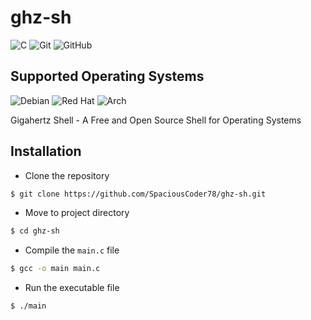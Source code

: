 # ghz-sh

![C](https://img.shields.io/badge/c-%2300599C.svg?style=for-the-badge&logo=c&logoColor=white)
![Git](https://img.shields.io/badge/git-%23F05033.svg?style=for-the-badge&logo=git&logoColor=white)
![GitHub](https://img.shields.io/badge/github-%23121011.svg?style=for-the-badge&logo=github&logoColor=white)

## Supported Operating Systems
![Debian](https://img.shields.io/badge/Debian-D70A53?style=for-the-badge&logo=debian&logoColor=white)
![Red Hat](https://img.shields.io/badge/Red%20Hat-EE0000?style=for-the-badge&logo=redhat&logoColor=white)
![Arch](https://img.shields.io/badge/Arch%20Linux-1793D1?logo=arch-linux&logoColor=fff&style=for-the-badge)

Gigahertz Shell - A Free and Open Source Shell for Operating Systems

## Installation

- Clone the repository
```bash
$ git clone https://github.com/SpaciousCoder78/ghz-sh.git
```
- Move to project directory
```bash
$ cd ghz-sh
```
- Compile the `main.c` file
```bash
$ gcc -o main main.c
```
- Run the executable file
```bash
$ ./main
```
